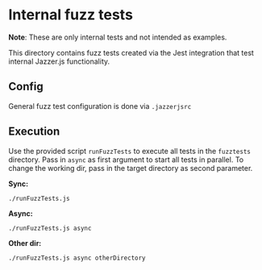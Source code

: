 # Internal fuzz tests

**Note**: These are only internal tests and not intended as examples.

This directory contains fuzz tests created via the Jest integration that test
internal Jazzer.js functionality.

## Config

General fuzz test configuration is done via `.jazzerjsrc`

## Execution

Use the provided script `runFuzzTests` to execute all tests in the `fuzztests`
directory. Pass in `async` as first argument to start all tests in parallel. To
change the working dir, pass in the target directory as second parameter.

**Sync:**

```shell
./runFuzzTests.js
```

**Async:**

```shell
./runFuzzTests.js async
```

**Other dir:**

```shell
./runFuzzTests.js async otherDirectory
```

